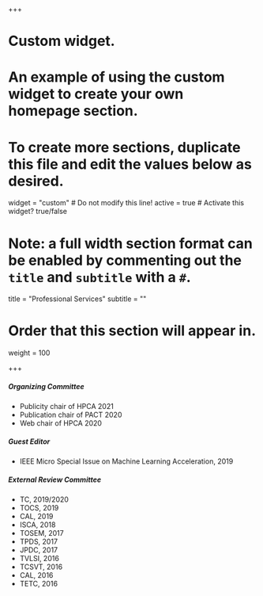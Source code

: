 +++
# Custom widget.
# An example of using the custom widget to create your own homepage section.
# To create more sections, duplicate this file and edit the values below as desired.
widget = "custom"  # Do not modify this line!
active = true  # Activate this widget? true/false

# Note: a full width section format can be enabled by commenting out the `title` and `subtitle` with a `#`.
title = "Professional Services"
subtitle = ""

# Order that this section will appear in.
weight = 100 

+++
##### Organizing Committee
- Publicity chair of HPCA 2021
- Publication chair of PACT 2020
- Web chair of HPCA 2020

##### Guest Editor
- IEEE Micro Special Issue on Machine Learning Acceleration, 2019

##### External Review Committee
-	TC, 2019/2020
-	TOCS, 2019
-	CAL, 2019
-	ISCA, 2018
-	TOSEM, 2017
-	TPDS, 2017
-	JPDC, 2017
-	TVLSI, 2016
-	TCSVT, 2016
-	CAL, 2016
-	TETC, 2016
